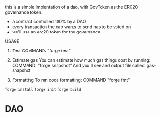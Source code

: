 this is a simple implentation of a dao, with GovToken as the ERC20 governance token.

- a contract controlled 100% by a DAO
- every transaction the dao wants to send has to be voted on
- we'll use an erc20 token for the governance

USAGE

1. Test
COMMAND:
"forge test"

2. Estimate gas
You can estimate how much gas things cost by running:
COMMAND: 
"forge snapshot"
And you'll see and output file called .gas-snapshot

3. Formatting
To run code formatting:
COMMAND
"forge fmt"


``forge install``
``forge init``
``forge build`` 

# DAO
